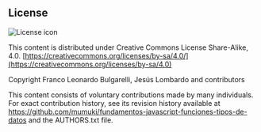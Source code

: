 ## License
![License icon](https://licensebuttons.net/l/by-sa/3.0/88x31.png)

This content is distributed under Creative Commons License Share-Alike, 4.0. [https://creativecommons.org/licenses/by-sa/4.0/](https://creativecommons.org/licenses/by-sa/4.0)

Copyright Franco Leonardo Bulgarelli, Jesús Lombardo and contributors

This content consists of voluntary contributions made by many
individuals. For exact contribution history, see its revision history
available at https://github.com/mumuki/fundamentos-javascript-funciones-tipos-de-datos and the AUTHORS.txt file.

